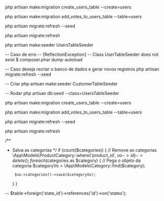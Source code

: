 
php artisan make:migration create_users_table --create=users

php artisan make:migration add_votes_to_users_table --table=users

php artisan migrate:refresh --seed

php artisan migrate:refresh


php artisan make:seeder UsersTableSeeder

-- Caso de erro
-- [ReflectionException]
-- Class UserTableSeeder does not exist
$ composer.phar dump-autoload

-- Caso deseja recriar o banco de dados e gerar novos registros
php artisan migrate:refresh --seed

-- Criar
php artisan make:seeder CustomerTableSeeder

-- Rodar
php artisan db:seed --class=UsersTableSeeder


php artisan make:migration create_users_table --create=users

php artisan make:migration add_votes_to_users_table --table=users

php artisan migrate:refresh --seed

php artisan migrate:refresh



/**
 * Salva as categorias
 */
if (count($categories)) {
    // Remove as categorias
    \App\Models\ProductCategory::where('product_id', $vo->id)->delete();
    foreach ($categories as $category) {
        // Pega o objeto da categoria
        $categoryVo = \App\Models\Category::find($category);

        $vo->categories()->save($categoryVo);
    }
}

--
$table->foreign('state_id')->references('id')->on('states');